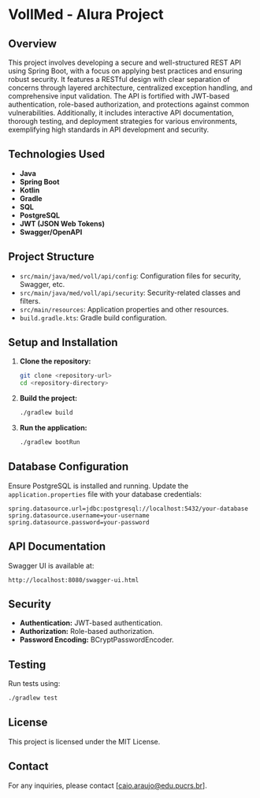 
# VollMed - Alura Project

## Overview
This project involves developing a secure and well-structured REST API using Spring Boot, with a focus on applying best practices and ensuring robust security. It features a RESTful design with clear separation of concerns through layered architecture, centralized exception handling, and comprehensive input validation. The API is fortified with JWT-based authentication, role-based authorization, and protections against common vulnerabilities. Additionally, it includes interactive API documentation, thorough testing, and deployment strategies for various environments, exemplifying high standards in API development and security.

## Technologies Used
- **Java**
- **Spring Boot**
- **Kotlin**
- **Gradle**
- **SQL**
- **PostgreSQL**
- **JWT (JSON Web Tokens)**
- **Swagger/OpenAPI**

## Project Structure
- `src/main/java/med/voll/api/config`: Configuration files for security, Swagger, etc.
- `src/main/java/med/voll/api/security`: Security-related classes and filters.
- `src/main/resources`: Application properties and other resources.
- `build.gradle.kts`: Gradle build configuration.

## Setup and Installation
1. **Clone the repository:**
   ```sh
   git clone <repository-url>
   cd <repository-directory>
   ```

2. **Build the project:**
   ```sh
   ./gradlew build
   ```

3. **Run the application:**
   ```sh
   ./gradlew bootRun
   ```

## Database Configuration
Ensure PostgreSQL is installed and running. Update the `application.properties` file with your database credentials:
```properties
spring.datasource.url=jdbc:postgresql://localhost:5432/your-database
spring.datasource.username=your-username
spring.datasource.password=your-password
```

## API Documentation
Swagger UI is available at:
```
http://localhost:8080/swagger-ui.html
```

## Security
- **Authentication:** JWT-based authentication.
- **Authorization:** Role-based authorization.
- **Password Encoding:** BCryptPasswordEncoder.

## Testing
Run tests using:
```sh
./gradlew test
```

## License
This project is licensed under the MIT License.

## Contact
For any inquiries, please contact [caio.araujo@edu.pucrs.br].
